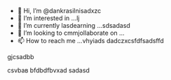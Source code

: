 - 👋 Hi, I’m @dankrasilnisadxzc
- 👀 I’m interested in ...lj
- 🌱 I’m currently lasdearning ...sdsadasd
- 💞️ I’m looking to cmmjollaborate on ...
- 📫 How to reach me ...vhyiads
dadczxcsfdfsadsffd
<!---bvcfqw21пsdkj.
--->gjcsadbb
csvbав
bfdbdfbvxad
sadasd
